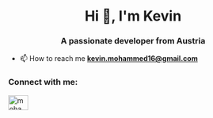 <h1 align="center">Hi 👋, I'm Kevin</h1>
<h3 align="center">A passionate developer from Austria</h3>

- 📫 How to reach me **kevin.mohammed16@gmail.com**

<h3 align="left">Connect with me:</h3>
<p align="left">
<a href="https://twitter.com/mohammedkevin" target="blank"><img align="center" src="https://cdn.jsdelivr.net/npm/simple-icons@3.0.1/icons/twitter.svg" alt="mohammedkevin" height="30" width="40" /></a>
